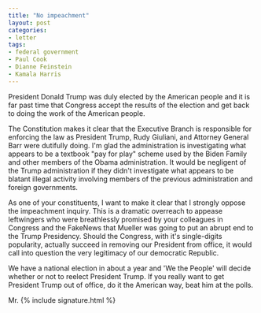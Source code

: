 ```yaml
---
title: "No impeachment"
layout: post
categories:
- letter
tags:
- federal government
- Paul Cook
- Dianne Feinstein
- Kamala Harris
---
```


President Donald Trump was duly elected by the American people and it is far past time that Congress accept the results of the election and get back to doing the work of the American people.

The Constitution makes it clear that the Executive Branch is responsible for enforcing the law as President Trump, Rudy Giuliani, and Attorney General Barr were dutifully doing. I'm glad the administration is investigating what appears to be a textbook "pay for play" scheme used by the Biden Family and other members of the Obama administration. It would be negligent of the Trump administration if they didn't investigate what appears to be blatant illegal activity involving members of the previous administration and foreign governments.

As one of your constituents, I want to make it clear that I strongly oppose the impeachment inquiry. This is a dramatic overreach to appease leftwingers who were breathlessly promised by your colleagues in Congress and the FakeNews that Mueller was going to put an abrupt end to the Trump Presidency. Should the Congress, with it's single-digits popularity, actually succeed in removing our President from office, it would call into question the very legitimacy of our democratic Republic.

We have a national election in about a year and 'We the People' will decide whether or not to reelect President Trump. If you really want to get President Trump out of office, do it the American way, beat him at the polls.

Mr. {% include signature.html %}
